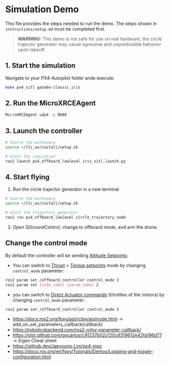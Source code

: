 # Simulation Demo

This file provides the steps needed to run the demo. The steps shown in `instructions/setup.md` must be completed first.

> **WARNING:** This demo is not safe for use on real hardware, the circle trajector generator may cause agressive and unpredictable behavior upon takeoff.

## 1. Start the simulation

Navigate to your PX4-Autopilot folder ande execute:

```bash
make px4_sitl gazebo-classic_iris
```

## 2. Run the MicroXRCEAgent

```bash
MicroXRCEAgent udp4 -p 8888
```

## 3. Launch the controller

```bash
# Source the workspace
source ~/llc_ws/install/setup.sh

# Start the simulation
ros2 launch px4_offboard_lowlevel iris_sitl.launch.py
```

## 4. Start flying

1. Run the circle trajector generator in a new terminal

```bash
# Source the workspace
source ~/llc_ws/install/setup.sh

# Start the trajectory generator
ros2 run px4_offboard_lowlevel circle_trajectory_node
```

2. Open QGroundControl, change to offboard mode, and arm the drone.

## Change the control mode

By default the controller will be sending [Attitude Setpoints](https://docs.px4.io/main/en/msg_docs/VehicleAttitudeSetpoint.html):

-   You can switch to [Thrust](https://docs.px4.io/main/en/msg_docs/VehicleThrustSetpoint.html) + [Torque setpoints](https://docs.px4.io/main/en/msg_docs/VehicleTorqueSetpoint.html) mode by changing `control_mode` parameter:

```bash
ros2 param set /offboard_controller control_mode 2
ros2 param set [node_name] [param_name] 2
```

-   you can switch to [Direct Actuator commands](https://docs.px4.io/main/en/msg_docs/ActuatorMotors.html) (throttles of the motors) by changing `control_mode` parameter:

```bash
ros2 param set /offboard_controller control_mode 3
```

-   https://docs.ros2.org/foxy/api/rclpy/api/node.html -> add_on_set_parameters_callback(callback)
-   https://roboticsbackend.com/ros2-rclpy-parameter-callback/
-   https://gist.github.com/gocarlos/c91237b02c120c6319612e42fa196d77 -> Eigen Cheat sheet
-   https://github.dev/Jaeyoung-Lim/px4-mpc
-   https://docs.ros.org/en/foxy/Tutorials/Demos/Logging-and-logger-configuration.html

